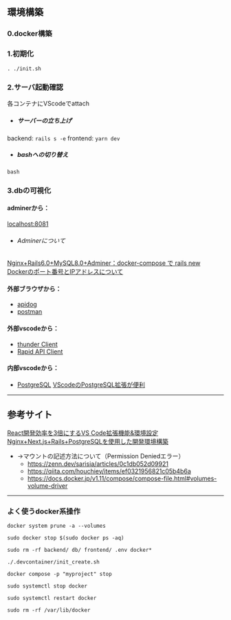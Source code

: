 ## 環境構築
### 0.docker構築

### 1.初期化
`. ./init.sh`

### 2.サーバ起動確認
各コンテナにVScodeでattach 

- ##### サーバーの立ち上げ
backend: `rails s -e`
frontend: `yarn dev`

- ##### bashへの切り替え
`bash`

### 3.dbの可視化
#### adminerから：
 [localhost:8081](http://localhost:8081)
- ###### Adminerについて
[Nginx+Rails6.0+MySQL8.0+Adminer：docker-compose で rails new](https://zenn.dev/junki555/articles/13da16e4f10c9dee2bb9)   
[Dockerのポート番号とIPアドレスについて](https://www.distant-view.co.jp/column/3107/)

#### 外部ブラウザから：
- [apidog](https://apidog.com/jp/)
- [postman](https://www.postman.com/)

#### 外部vscodeから：
- [thunder Client](https://marketplace.visualstudio.com/items?itemName=rangav.vscode-thunder-client)
- [Rapid API Client](https://marketplace.visualstudio.com/items?itemName=RapidAPI.vscode-rapidapi-client)

#### 内部vscodeから：
- [PostgreSQL](https://marketplace.visualstudio.com/items?itemName=ckolkman.vscode-postgres)
        [VScodeのPostgreSQL拡張が便利](https://od10z.wordpress.com/2019/12/17/vscode-extensions-for-postgresql/)   


---
## 参考サイト
[React開発効率を3倍にするVS Code拡張機能&環境設定](https://qiita.com/newt0/items/b7810fb38c339ec5e4a7)  
[Nginx+Next.js+Rails+PostgreSQLを使用した開発環境構築](https://computer-tb.co.jp/2022/06/22/nginxnext-jsrailspostgresql%E3%82%92%E4%BD%BF%E7%94%A8%E3%81%97%E3%81%9F%E9%96%8B%E7%99%BA%E7%92%B0%E5%A2%83%E6%A7%8B%E7%AF%89/)

- →マウントの記述方法について（Permission Deniedエラー）
    - https://zenn.dev/sarisia/articles/0c1db052d09921
    - https://qiita.com/houchiey/items/ef0321956821c05b4b6a
    - https://docs.docker.jp/v1.11/compose/compose-file.html#volumes-volume-driver

---

### よく使うdocker系操作
`docker system prune -a --volumes`

`sudo docker stop $(sudo docker ps -aq)`

`sudo rm -rf backend/ db/ frontend/ .env docker*`

`./.devcontainer/init_create.sh`


`docker compose -p "myproject" stop`

`sudo systemctl stop docker`

`sudo systemctl restart docker`

`sudo rm -rf /var/lib/docker`
